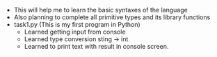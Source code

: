 <!--started my python learning with simple programs and logics-->
- This will help me to learn the basic syntaxes of the language
- Also planning to complete all primitive types and its library functions
- task1.py (This is my first program in Python)
    - Learned getting input from console
    - Learned type conversion sting -> int
    - Learned to print text with result in console screen.
